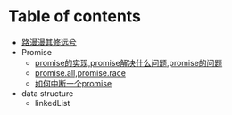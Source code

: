 <!--
 * @Author: your name
 * @Date: 2021-09-03 21:36:38
 * @LastEditTime: 2021-09-04 10:23:08
 * @LastEditors: your name
 * @Description: In User Settings Edit
 * @FilePath: \learning-Record\SUMMARY.md
-->
# Table of contents

* [路漫漫其修远兮](README.md)
* Promise
  * [promise的实现,promise解决什么问题,promise的问题](./yibu/promise.md)
  * [promise.all,promise.race](./yibu/allRace.md)
  * [如何中断一个promise](./yibu/break.md)
* data structure
  * linkedList
